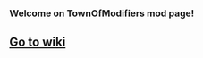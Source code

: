 <html>
<body>
<h3>Welcome on TownOfModifiers mod page!</h3>
  <h2><strong><a href="https://github.com/kotlecicki/TownOfModifiers/wiki">Go to wiki</a></strong></h2>
</body>
</html>
